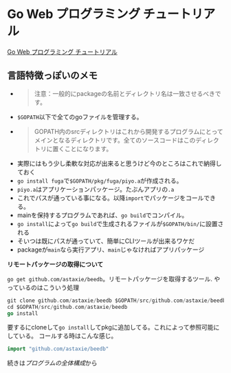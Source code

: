 # Go Web プログラミング チュートリアル

[Go Web プログラミング チュートリアル 
](https://astaxie.gitbooks.io/build-web-application-with-golang/content/ja/index.html)

## 言語特徴っぽいのメモ

 - >注意：一般的にpackageの名前とディレクトリ名は一致させるべきです。
 - `$GOPATH`以下で全てのgoファイルを管理する。
  - >GOPATH内のsrcディレクトリはこれから開発するプログラムにとってメインとなるディレクトリです。全てのソースコードはこのディレクトリに置くことになります。
  - 実際にはもう少し柔軟な対応が出来ると思うけど今のところはこれで納得しておく
 - `go install fuga`で`$GOPATH/pkg/fuga/piyo.a`が作成される。
  - `piyo.a`はアプリケーションパッケージ。たぶんアプリの`.a`
  - これでパスが通っている事になる。以降`import`でパッケージをコールできる。
 - mainを保持するプログラムであれば、`go build`でコンパイル。
  - `go install`によって`go build`で生成されるファイルが`$GOPATH/bin/`に設置される
 - そいつは既にパスが通っていて、簡単にCLIツールが出来るワケだ
 - packageが`main`なら実行アプリ、`main`じゃなければアプリパッケージ
 
**リモートパッケージの取得について**

`go get github.com/astaxie/beedb`。リモートパッケージを取得するツール.
やっているのはこういう処理
```go
git clone github.com/astaxie/beedb $GOPATH/src/github.com/astaxie/beedb
cd $GOPATH/src/github.com/astaxie/beedb
go install
```
要するにcloneして`go install`してpkgに追加してる。これによって参照可能にしている。
コールする時はこんな感じ。

```go
import "github.com/astaxie/beedb"
```

続きは*プログラムの全体構成*から
